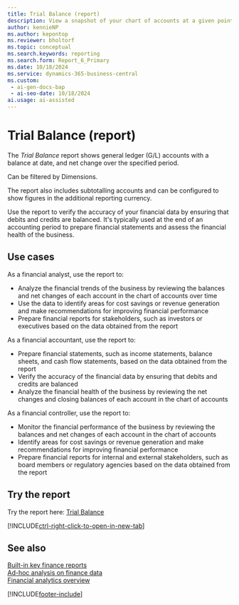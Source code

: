 ```yaml
---
title: Trial Balance (report)
description: View a snapshot of your chart of accounts at a given point in time, to check the debit and credit net change and closing balance.
author: kennieNP
ms.author: kepontop
ms.reviewer: bholtorf
ms.topic: conceptual
ms.search.keywords: reporting
ms.search.form: Report_6_Primary
ms.date: 10/18/2024
ms.service: dynamics-365-business-central
ms.custom:
 - ai-gen-docs-bap
 - ai-seo-date: 10/18/2024
ai.usage: ai-assisted
---
```


# Trial Balance (report)

The *Trial Balance* report shows general ledger (G/L) accounts with a balance at date, and net change over the specified period. 

Can be filtered by Dimensions.

The report also includes subtotalling accounts and can be configured to show figures in the additional reporting currency.

Use the report to verify the accuracy of your financial data by ensuring that debits and credits are balanced. It's typically used at the end of an accounting period to prepare financial statements and assess the financial health of the business.

## Use cases

<!-- 
Prompt

Below is a report in an ERP system. Provide 3-4 use cases for different personas working with core finance.
Format like this:    
  
As a <persona>, use the report to    
* use case 1  
* use case 2    

Do not capitalize the persona names. 
Do not start lines with ""Use the data to""

## Report name
Trial Balance

## Report description
Shows the chart of accounts with balances and net changes. You can choose to see a trial balance for selected dimensions or use the report at the close of an accounting period or fiscal year.

### What the report does
Shows G/L accounts with a balance at date, and net change over the specified period. Can be filtered by Dimensions.

The report also includes subtotalling accounts and can be configured to show figures in the additional reporting currency.

### Use cases
View a snapshot of your chart of accounts at a given point in time, to check the debit and credit net change and closing balance.
This report helps businesses verify the accuracy of their financial data by ensuring that debits and credits are balanced. It's typically used at the end of an accounting period to prepare financial statements and assess the financial health of the business.

Please include your data sources and URLs

-->

As a financial analyst, use the report to:
* Analyze the financial trends of the business by reviewing the balances and net changes of each account in the chart of accounts over time
* Use the data to identify areas for cost savings or revenue generation and make recommendations for improving financial performance
* Prepare financial reports for stakeholders, such as investors or executives based on the data obtained from the report

As a financial accountant, use the report to:
* Prepare financial statements, such as income statements, balance sheets, and cash flow statements, based on the data obtained from the report
* Verify the accuracy of the financial data by ensuring that debits and credits are balanced
* Analyze the financial health of the business by reviewing the net changes and closing balances of each account in the chart of accounts

As a financial controller, use the report to:
* Monitor the financial performance of the business by reviewing the balances and net changes of each account in the chart of accounts
* Identify areas for cost savings or revenue generation and make recommendations for improving financial performance
* Prepare financial reports for internal and external stakeholders, such as board members or regulatory agencies based on the data obtained from the report


## Try the report

Try the report here: [Trial Balance](https://businesscentral.dynamics.com?report=6)

[!INCLUDE[ctrl-right-click-to-open-in-new-tab](../includes/ctrl-right-click-to-open-in-new-tab.md)]


## See also

[Built-in key finance reports](../finance-reports.md)  
[Ad-hoc analysis on finance data](../ad-hoc-analysis-finance.md)  
[Financial analytics overview](../bi.md)  

[!INCLUDE[footer-include](../includes/footer-banner.md)]